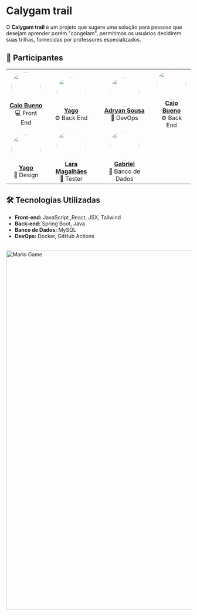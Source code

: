 # Calygam trail

O **Calygam trail** é um projeto que sugere uma solução para pessoas que desejam aprender porém "congelam", permitimos os usuários decidirem suas trilhas,
fornecidas por professores especializados.


## 👥 Participantes

<table>
  <tr>
    <td align="center">
      <img src="https://github.com/DevCaioBO.png" width="80" style="border-radius:50%">
      <br>
      <strong><a href="https://github.com/DevCaioBO">Caio Bueno</a></strong><br>💻 Front End
    </td>
    <td align="center">
      <img src="https://github.com/Yago316.png" width="80" style="border-radius:50%">
      <br>
      <strong><a href="https://github.com/Yago316">Yago</a></strong><br>⚙️ Back End
    </td>
    <td align="center">
      <img src="https://github.com/AdryanSousa7.png" width="80" style="border-radius:50%">
      <br>
      <strong><a href="https://github.com/AdryanSousa7">Adryan Sousa</a></strong><br>🚀 DevOps
    </td>
    <td align="center">
      <img src="https://github.com/DevCaioBO.png" width="80" style="border-radius:50%">
      <br>
      <strong><a href="https://github.com/DevCaioBO">Caio Bueno</a></strong><br>⚙️ Back End
    </td>
  </tr>
  <tr>
    <td align="center">
      <img src="https://github.com/Yago316.png" width="80" style="border-radius:50%">
      <br>
      <strong><a href="https://github.com/Yago316">Yago</a></strong><br>🎨 Design
    </td>
        <td align="center">
      <img src="https://github.com/Dominique0000007.png" width="80" style="border-radius:50%">
      <br>
      <strong><a href="https://github.com/Dominique0000007">Lara Magalhães</a></strong><br>📝 Tester
    </td>
    <td align="center">
      <img src="https://github.com/GabrielSedcu1.png" width="80" style="border-radius:50%">
      <br>
      <strong><a href="https://github.com/GabrielSedcu1">Gabriel</a></strong><br>🎲 Banco de Dados
    </td>
  </tr>
</table>


## 🛠 Tecnologias Utilizadas

- **Front-end:** JavaScript ,React, JSX, Tailwind
- **Back-end:** Spring Boot, Java  
- **Banco de Dados:** MySQL  
- **DevOps:** Docker, GitHub Actions  


<br>

<img src="https://github.com/TheDudeThatCode/TheDudeThatCode/blob/master/Assets/dino.gif" alt="Mario Game" width="980">

<br>
